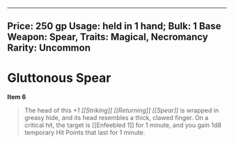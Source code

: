 
---
Price: 250 gp
Usage: held in 1 hand;
Bulk: 1
Base Weapon: Spear,
Traits: Magical, Necromancy
Rarity: Uncommon
---

# Gluttonous Spear

**Item 6**

> The head of this *+1 [[Striking]] [[Returning]] [[Spear]]* is wrapped in greasy hide, and its head resembles a thick, clawed finger. On a critical hit, the target is [[Enfeebled 1]] for 1 minute, and you gain 1d8 temporary Hit Points that last for 1 minute.
